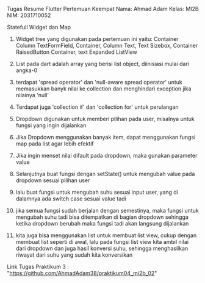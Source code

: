 Tugas Resume Flutter Pertemuan Keempat
Nama: Ahmad Adam
Kelas: MI2B
NIM: 2031710052

Statefull Widget dan Map
1. Widget tree yang digunakan pada pertemuan ini yaitu: 
Container
   Column
      TextFormField,
      Container,
         Column
            Text,
            Text
      Sizebox,
         Container
            RaisedButton
      Container,
         text
      Expanded
         ListView

2. List pada dart adalah array yang berisi list object, diinisiasi mulai dari angka-0

3. terdapat 'spread operator' dan 'null-aware spread operator' untuk memasukkan banyk nilai ke collection dan menghindari exception jika nilainya 'null'

4. Terdapat juga 'collection if' dan 'collection for' untuk perulangan

5. Dropdown digunakan untuk memberi pilihan pada user, misalnya untuk fungsi yang ingin dijalankan

6. Jika Dropdown menggunakan banyak item, dapat menggunakan fungsi map pada list agar lebih efektif

7. Jika ingin menset nilai difault pada dropdown, maka gunakan parameter value 

8. Selanjutnya buat fungsi dengan setState() untuk mengubah value pada dropdown sesuai pilihan user

9. lalu buat fungsi untuk mengubah suhu sesuai input user, yang di dalamnya ada switch case sesuai value tadi

10. jika semua fungsi sudah berjalan dengan semestinya, maka fungsi untuk mengubah suhu tadi bisa ditempatkan di bagian dropdown sehingga ketika dropdown berubah maka fungsi tadi akan langsung dijalankan

11. kita juga bisa menggunakan list untuk membuat list view, cukup dengan membuat list seperti di awal, lalu pada fungsi list view kita ambil nilai dari dropdown dan juga hasil konversi suhu, sehingga menghasilkan riwayat dari suhu yang sudah kita konversikan
      

Link Tugas Praktikum 3 : "https://github.com/AhmadAdam38/praktikum04_mi2b_02"